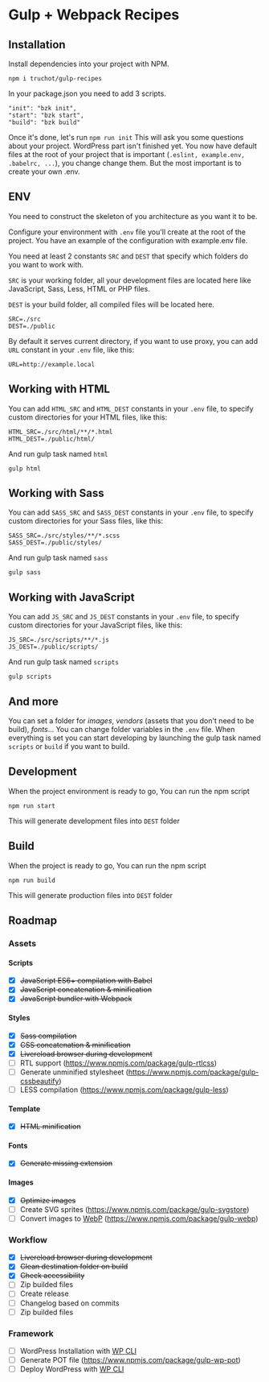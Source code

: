 # Gulp + Webpack Recipes
## Installation
Install dependencies into your project with NPM.
```
npm i truchot/gulp-recipes
```

In your package.json you need to add 3 scripts.
```
"init": "bzk init",
"start": "bzk start",
"build": "bzk build"
 ```
 
Once it's done, let's run ```npm run init```
This will ask you some questions about your project. WordPress part isn't finished yet.
You now have default files at the root of your project that is important (```.eslint, example.env, .babelrc, ...```), you change change them. But the most important is to create your own .env.

## ENV
You need to construct the skeleton of you architecture as you want it to be.

Configure your environment with `.env` file you'll create at the root of the project. You have an example of the configuration with example.env file.

You need at least 2 constants `SRC` and `DEST` that specify which folders do you want to work with.

`SRC` is your working folder, all your development files are located here like JavaScript, Sass, Less, HTML or PHP files.

`DEST` is your build folder, all compiled files will be located here. 
```
SRC=./src
DEST=./public
```

By default it serves current directory, if you want to use proxy, you can add `URL` constant in your `.env` file, like this:
```
URL=http://example.local
```

## Working with HTML
You can add `HTML_SRC` and `HTML_DEST` constants in your `.env` file, to specify custom directories for your HTML files, like this:
```
HTML_SRC=./src/html/**/*.html
HTML_DEST=./public/html/
```
And run gulp task named `html`

```
gulp html
```
## Working with Sass
You can add `SASS_SRC` and `SASS_DEST` constants in your `.env` file, to specify custom directories for your Sass files, like this:
```
SASS_SRC=./src/styles/**/*.scss
SASS_DEST=./public/styles/
```
And run gulp task named `sass`

```
gulp sass
```
## Working with JavaScript
You can add `JS_SRC` and `JS_DEST` constants in your `.env` file, to specify custom directories for your JavaScript files, like this:
```
JS_SRC=./src/scripts/**/*.js
JS_DEST=./public/scripts/
```
And run gulp task named `scripts`

```
gulp scripts
```
## And more
You can set a folder for *images*, *vendors* (assets that you don't need to be build), *fonts*... You can change folder variables in the `.env` file. When everything is set you can start developing by launching the gulp task named `scripts` or `build` if you want to build.

## Development
When the project environment is ready to go, You can run the npm script

```
npm run start
```

This will generate development files into `DEST` folder

## Build
When the project is ready to go, You can run the npm script

```
npm run build
```

This will generate production files into `DEST` folder

## Roadmap
### Assets
#### Scripts
- [x] ~~JavaScript ES6+ compilation with Babel~~
- [x] ~~JavaScript concatenation & minification~~
- [x] ~~JavaScript bundler with Webpack~~
#### Styles
- [x] ~~Sass compilation~~
- [x] ~~CSS concatenation & minification~~
- [x] ~~Livereload browser during development~~
- [ ] RTL support (https://www.npmjs.com/package/gulp-rtlcss)
- [ ] Generate unminified stylesheet (https://www.npmjs.com/package/gulp-cssbeautify)
- [ ] LESS compilation (https://www.npmjs.com/package/gulp-less)
#### Template
- [x] ~~HTML minification~~
#### Fonts
- [x] ~~Generate missing extension~~
#### Images
- [x] ~~Optimize images~~
- [ ] Create SVG sprites (https://www.npmjs.com/package/gulp-svgstore)
- [ ] Convert images to [WebP](https://developers.google.com/speed/webp/ "A new image format for the Web") (https://www.npmjs.com/package/gulp-webp)
### Workflow
- [x] ~~Livereload browser during development~~
- [x] ~~Clean destination folder on build~~
- [x] ~~Check accessibility~~
- [ ] Zip builded files 
- [ ] Create release
- [ ] Changelog based on commits
- [ ] Zip builded files 
### Framework
- [ ] WordPress Installation with [WP CLI](http://wp-cli.org/ "The command line interface for WordPress")
- [ ] Generate POT file (https://www.npmjs.com/package/gulp-wp-pot)
- [ ] Deploy WordPress with [WP CLI](http://wp-cli.org/ "The command line interface for WordPress")
